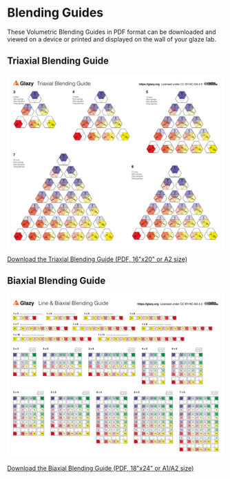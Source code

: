 # Blending Guides

These Volumetric Blending Guides in PDF format can be downloaded and viewed on a device or printed and displayed on the wall of your glaze lab.

## Triaxial Blending Guide

<a href="/downloads/blending-guides/TriaxialBlendAmounts30ml_v2_COLOR_16x20_final_2020.pdf"><img src="./img/TriaxialBlendAmounts30ml_v2_COLOR_16x20_final.jpg" title="Triaxial Blending Guide"></a>

[Download the Triaxial Blending Guide (PDF, 16"x20" or A2 size)](/downloads/blending-guides/TriaxialBlendAmounts30ml_v2_COLOR_16x20_final_2020.pdf)

## Biaxial Blending Guide

<a href="/downloads/blending-guides/BiaxialBlendAmounts30ml_v2_COLOR_Percent_18x24_2020.pdf"><img src="./img/BiaxialBlendAmounts30ml_v2_COLOR_Percent_18x24_2020.jpg" title="Biaxial Blending Guide"></a>

[Download the Biaxial Blending Guide (PDF, 18"x24" or A1/A2 size)](/downloads/blending-guides/BiaxialBlendAmounts30ml_v2_COLOR_Percent_18x24_2020.pdf)
